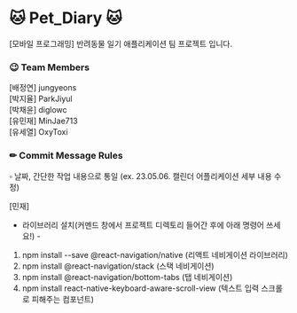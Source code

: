 # 🐱 Pet_Diary 🐱

[모바일 프로그래밍] 반려동물 일기 애플리케이션 팀 프로젝트 입니다.

### 😉 Team Members

[배정연] jungyeons  
[박지율] ParkJiyul  
[박채윤] diglowc  
[유민재] MinJae713  
[유세열] OxyToxi

### ✏ Commit Message Rules

▫ 날짜, 간단한 작업 내용으로 통일
(ex. 23.05.06. 캘린더 어플리케이션 세부 내용 수정)

[민재]

- 라이브러리 설치(커멘드 창에서 프로젝트 디렉토리 들어간 후에 아래 명령어 쓰세요!) -

1. npm install --save @react-navigation/native (리액트 네비게이션 라이브러리)
2. npm install @react-navigation/stack (스택 네비게이션)
3. npm install @react-navigation/bottom-tabs (탭 네비게이션)
4. npm install react-native-keyboard-aware-scroll-view (텍스트 입력 스크롤로 피해주는 컴포넌트)
